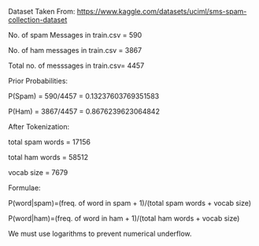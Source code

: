 Dataset Taken From: https://www.kaggle.com/datasets/uciml/sms-spam-collection-dataset


No. of spam Messages in train.csv =  590

No. of ham messages in train.csv =  3867

Total no. of messsages in train.csv=  4457


Prior Probabilities:

P(Spam) = 590/4457 = 0.13237603769351583

P(Ham) = 3867/4457 = 0.8676239623064842


After Tokenization:

total spam words =  17156

total ham words =  58512

vocab size = 7679


Formulae:

P(word|spam)=(freq. of word in spam + 1)/(total spam words + vocab size)

P(word|ham)=(freq. of word in ham + 1)/(total ham words + vocab size)


We must use logarithms to prevent numerical underflow.